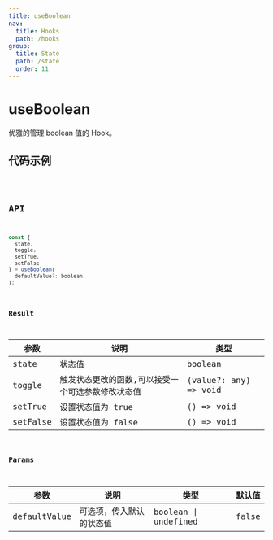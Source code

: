 ```yaml
---
title: useBoolean
nav:
  title: Hooks
  path: /hooks
group:
  title: State
  path: /state
  order: 11
---
```


# useBoolean

优雅的管理 boolean 值的 Hook。

## 代码示例

<code src="./demo/simple.tsx" />

## API

```javascript
const {
  state,
  toggle,
  setTrue,
  setFalse
} = useBoolean(
  defaultValue?: boolean,
);
```

### Result

| 参数     | 说明                                 | 类型                 |
|----------|--------------------------------------|----------------------|
| state  | 状态值                         | boolean              |
| toggle | 触发状态更改的函数,可以接受一个可选参数修改状态值 | (value?: any) => void |
| setTrue | 设置状态值为 true | () => void |
| setFalse | 设置状态值为 false | () => void |

### Params

| 参数    | 说明                                         | 类型                   | 默认值 |
|---------|----------------------------------------------|------------------------|--------|
| defaultValue | 可选项，传入默认的状态值  | boolean \| undefined | false      |
